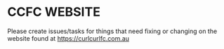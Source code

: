 # CCFC WEBSITE
Please create issues/tasks for things that need fixing or changing on the website found at https://curlcurlfc.com.au

